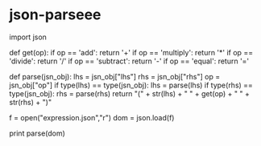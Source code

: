 # json-parseee


import json

def get(op):
	if op == 'add':
		return '+'
	if op == 'multiply':
		return '*'
	if op == 'divide':
		return '/'
	if op == 'subtract':
		return '-'
	if op == 'equal':
		return '='



def parse(jsn_obj):
	lhs = jsn_obj["lhs"]
	rhs = jsn_obj["rhs"]
	op = jsn_obj["op"]
	if type(lhs) == type(jsn_obj):
		lhs = parse(lhs)
	if type(rhs) == type(jsn_obj):
		rhs = parse(rhs)
	return  "(" + str(lhs) + " " + get(op) + " " + str(rhs) + ")"




f = open("expression.json","r")
dom = json.load(f)

print parse(dom)
